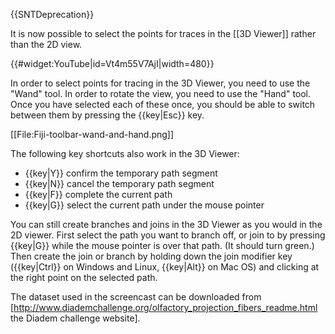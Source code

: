 {{SNTDeprecation}}

It is now possible to select the points for traces in the [[3D Viewer]] rather than the 2D view.

{{#widget:YouTube|id=Vt4m55V7AjI|width=480}}

In order to select points for tracing in the 3D Viewer, you need to use the "Wand" tool.  In order to rotate the view, you need to use the "Hand" tool.  Once you have selected each of these once, you should be able to switch between them by pressing the {{key|Esc}} key.

[[File:Fiji-toolbar-wand-and-hand.png]]

The following key shortcuts also work in the 3D Viewer:

* {{key|Y}} confirm the temporary path segment
* {{key|N}} cancel the temporary path segment
* {{key|F}} complete the current path
* {{key|G}} select the current path under the mouse pointer

You can still create branches and joins in the 3D Viewer as you would in the 2D viewer.  First select the path you want to branch off, or join to by pressing {{key|G}} while the mouse pointer is over that path.  (It should turn green.)  Then create the join or branch by holding down the join modifier key ({{key|Ctrl}} on Windows and Linux, {{key|Alt}} on Mac OS) and clicking at the right point on the selected path.

The dataset used in the screencast can be downloaded from [http://www.diademchallenge.org/olfactory_projection_fibers_readme.html the Diadem challenge website].
